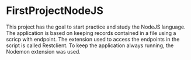 # FirstProjectNodeJS
This project has the goal to start practice and study the NodeJS language. The application is based on keeping records contained in a file using a scricp with endpoint. The extension used to access the endpoints in the script is called Restclient. To keep the application always running, the Nodemon extension was used.
